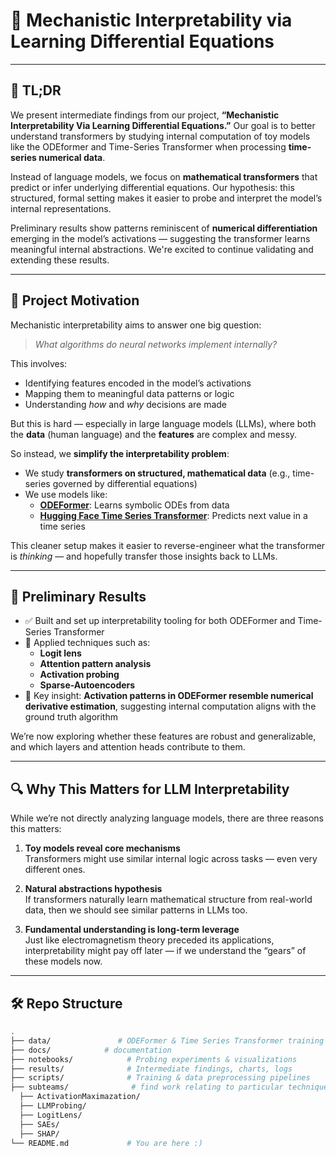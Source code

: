 # 🧠 Mechanistic Interpretability via Learning Differential Equations

---

## 📌 TL;DR

We present intermediate findings from our project, **“Mechanistic Interpretability Via Learning Differential Equations.”** Our goal is to better understand transformers by studying internal computation of toy models like the ODEformer and Time-Series Transformer when processing **time-series numerical data**.

Instead of language models, we focus on **mathematical transformers** that predict or infer underlying differential equations. Our hypothesis: this structured, formal setting makes it easier to probe and interpret the model’s internal representations.

Preliminary results show patterns reminiscent of **numerical differentiation** emerging in the model’s activations — suggesting the transformer learns meaningful internal abstractions. We're excited to continue validating and extending these results.

---

## 🧭 Project Motivation

Mechanistic interpretability aims to answer one big question:

> *What algorithms do neural networks implement internally?*

This involves:
- Identifying features encoded in the model’s activations
- Mapping them to meaningful data patterns or logic
- Understanding *how* and *why* decisions are made

But this is hard — especially in large language models (LLMs), where both the **data** (human language) and the **features** are complex and messy.

So instead, we **simplify the interpretability problem**:

- We study **transformers on structured, mathematical data** (e.g., time-series governed by differential equations)
- We use models like:
  - [**ODEFormer**](https://arxiv.org/abs/2301.12408): Learns symbolic ODEs from data
  - [**Hugging Face Time Series Transformer**](https://huggingface.co/docs/transformers/model_doc/time_series_transformer): Predicts next value in a time series

This cleaner setup makes it easier to reverse-engineer what the transformer is *thinking* — and hopefully transfer those insights back to LLMs.

---

## 🧪 Preliminary Results

- ✅ Built and set up interpretability tooling for both ODEFormer and Time-Series Transformer
- 🔬 Applied techniques such as:
  - **Logit lens**
  - **Attention pattern analysis**
  - **Activation probing**
  - **Sparse-Autoencoders**
- 🧭 Key insight: **Activation patterns in ODEFormer resemble numerical derivative estimation**, suggesting internal computation aligns with the ground truth algorithm

We’re now exploring whether these features are robust and generalizable, and which layers and attention heads contribute to them.

---

## 🔍 Why This Matters for LLM Interpretability

While we’re not directly analyzing language models, there are three reasons this matters:

1. **Toy models reveal core mechanisms**  
   Transformers might use similar internal logic across tasks — even very different ones.

2. **Natural abstractions hypothesis**  
   If transformers naturally learn mathematical structure from real-world data, then we should see similar patterns in LLMs too.

3. **Fundamental understanding is long-term leverage**  
   Just like electromagnetism theory preceded its applications, interpretability might pay off later — if we understand the “gears” of these models now.

---

## 🛠️ Repo Structure

```bash
.
├── data/               # ODEFormer & Time Series Transformer training and test data
├── docs/            # documentation
├── notebooks/            # Probing experiments & visualizations
├── results/              # Intermediate findings, charts, logs
├── scripts/              # Training & data preprocessing pipelines
├── subteams/              # find work relating to particular techniques
  ├── ActivationMaximazation/           
  ├── LLMProbing/             
  ├── LogitLens/              
  ├── SAEs/            
  ├── SHAP/              
└── README.md             # You are here :)
